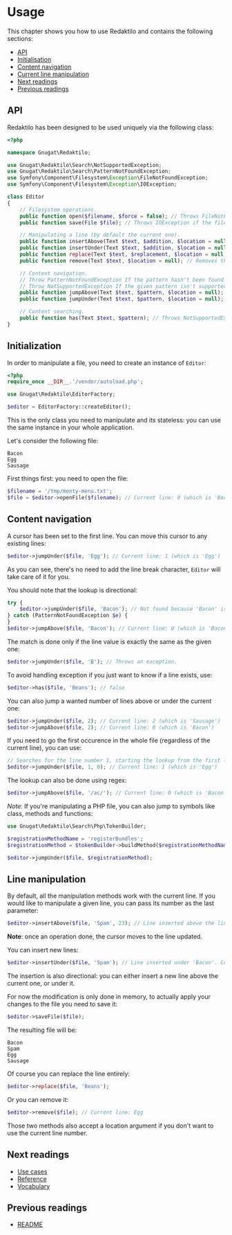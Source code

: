 # Usage

This chapter shows you how to use Redaktilo and contains the following sections:

* [API](#api)
* [Initialisation](#initialisation)
* [Content navigation](#content-navigation)
* [Current line manipulation](#current-line-manipulation)
* [Next readings](#next-readings)
* [Previous readings](#previous-readings)

## API

Redaktilo has been designed to be used uniquely via the following class:

```php
<?php

namespace Gnugat\Redaktilo;

use Gnugat\Redaktilo\Search\NotSupportedException;
use Gnugat\Redaktilo\Search\PatternNotFoundException;
use Symfony\Component\Filesystem\Exception\FileNotFoundException;
use Symfony\Component\Filesystem\Exception\IOException;

class Editor
{
    // Filesystem operations.
    public function open($filename, $force = false); // Throws FileNotFoundException if the file hasn't be found
    public function save(File $file); // Throws IOException if the file cannot be written to

    // Manipulating a line (by default the current one).
    public function insertAbove(Text $text, $addition, $location = null);
    public function insertUnder(Text $text, $addition, $location = null);
    public function replace(Text $text, $replacement, $location = null);
    public function remove(Text $text, $location = null); // Removes the current line.

    // Content navigation.
    // Throw PatternNotFoundException If the pattern hasn't been found
    // Throw NotSupportedException If the given pattern isn't supported by any registered strategy
    public function jumpAbove(Text $text, $pattern, $location = null);
    public function jumpUnder(Text $text, $pattern, $location = null);

    // Content searching.
    public function has(Text $text, $pattern); // Throws NotSupportedException If the given pattern isn't supported by any registered strategy
}
```

## Initialization

In order to manipulate a file, you need to create an instance of `Editor`:

```php
<?php
require_once __DIR__.'/vendor/autoload.php';

use Gnugat\Redaktilo\EditorFactory;

$editor = EditorFactory::createEditor();
```

This is the only class you need to manipulate and its stateless: you can use
the same instance in your whole application.

Let's consider the following file:

    Bacon
    Egg
    Sausage

First things first: you need to open the file:

```php
$filename = '/tmp/monty-menu.txt';
$file = $editor->openFile($filename); // Current line: 0 (which is 'Bacon')
```

## Content navigation

A cursor has been set to the first line. You can move this cursor to any
existing lines:

```php
$editor->jumpUnder($file, 'Egg'); // Current line: 1 (which is 'Egg')
```

As you can see, there's no need to add the line break character, `Editor` will
take care of it for you.

You should note that the lookup is directional:

```php
try {
    $editor->jumpUnder($file, 'Bacon'); // Not found because 'Bacon' is above the current line
} catch (PatternNotFoundException $e) {
}
$editor->jumpAbove($file, 'Bacon'); // Current line: 0 (which is 'Bacon')
```

The match is done only if the line value is exactly the same as the given one:

```php
$editor->jumpUnder($file, 'B'); // Throws an exception.
```

To avoid handling exception if you just want to know if a line exists, use:

```php
$editor->has($file, 'Beans'); // false
```

You can also jump a wanted number of lines above or under the current one:

```php
$editor->jumpUnder($file, 2); // Current line: 2 (which is 'Sausage')
$editor->jumpAbove($file, 2); // Current line: 0 (which is 'Bacon')
```

If you need to go the first occurence in the whole file (regardless of the
current line), you can use:

```php
// Searches for the line number 1, starting the lookup from the first line (instead of the current one)
$editor->jumpUnder($file, 1, 0); // Current line: 1 (which is 'Egg')
```

The lookup can also be done using regex:

```php
$editor->jumpAbove($file, '/ac/'); // Current line: 0 (which is 'Bacon')
```

*Note*: If you're manipulating a PHP file, you can also jump to symbols like
class, methods and functions:

```php
use Gnugat\Redaktilo\Search\Php\TokenBuilder;

$registrationMethodName = 'registerBundles';
$registrationMethod = $tokenBuilder->buildMethod($registrationMethodName);

$editor->jumpUnder($file, $registrationMethod);
```

## Line manipulation

By default, all the manipulation methods work with the current line. If you would
like to manipulate a given line, you can pass its number as the last parameter:

```php
$editor->insertAbove($file, 'Spam', 23); // Line inserted above the line number 23.
```

**Note**: once an operation done, the cursor moves to the line updated.

You can insert new lines:

```php
$editor->insertUnder($file, 'Spam'); // Line inserted under 'Bacon'. Current line: 'Spam'.
```

The insertion is also directional: you can either insert a new line above the
current one, or under it.

For now the modification is only done in memory, to actually apply your changes
to the file you need to save it:

```php
$editor->saveFile($file);
```

The resulting file will be:

    Bacon
    Spam
    Egg
    Sausage

Of course you can replace the line entirely:

```php
$editor->replace($file, 'Beans');
```

Or you can remove it:

```php
$editor->remove($file); // Current line: Egg
```

Those two methods also accept a location argument if you don't want to use the
current line number.

## Next readings

* [Use cases](02-use-cases.md)
* [Reference](03-reference.md)
* [Vocabulary](04-vocabulary.md)

## Previous readings

* [README](../README.md)
